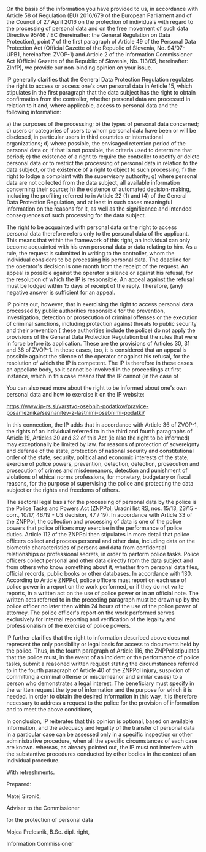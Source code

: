 On the basis of the information you have provided to us, in accordance with Article 58 of Regulation (EU) 2016/679 of the European Parliament and of the Council of 27 April 2016 on the protection of individuals with regard to the processing of personal data and on the free movement of such data Directive 95/46 / EC (hereinafter: the General Regulation on Data Protection), point 7 of the first paragraph of Article 49 of the Personal Data Protection Act (Official Gazette of the Republic of Slovenia, No. 94/07-UPB1, hereinafter: ZVOP-1) and Article 2 of the Information Commissioner Act (Official Gazette of the Republic of Slovenia, No. 113/05, hereinafter: ZInfP), we provide our non-binding opinion on your issue.

 

IP generally clarifies that the General Data Protection Regulation regulates the right to access or access one's own personal data in Article 15, which stipulates in the first paragraph that the data subject has the right to obtain confirmation from the controller, whether personal data are processed in relation to it and, where applicable, access to personal data and the following information:

a) the purposes of the processing;
b) the types of personal data concerned;
c) users or categories of users to whom personal data have been or will be disclosed, in particular users in third countries or international organizations;
d) where possible, the envisaged retention period of the personal data or, if that is not possible, the criteria used to determine that period;
e) the existence of a right to require the controller to rectify or delete personal data or to restrict the processing of personal data in relation to the data subject, or the existence of a right to object to such processing;
f) the right to lodge a complaint with the supervisory authority;
g) where personal data are not collected from the data subject, all available information concerning their source;
h) the existence of automated decision-making, including the profiling referred to in Article 22 (1) and (4) of the General Data Protection Regulation, and at least in such cases meaningful information on the reasons for it, as well as the significance and intended consequences of such processing for the data subject.

 

The right to be acquainted with personal data or the right to access personal data therefore refers only to the personal data of the applicant. This means that within the framework of this right, an individual can only become acquainted with his own personal data or data relating to him. As a rule, the request is submitted in writing to the controller, whom the individual considers to be processing his personal data. The deadline for the operator's decision is one month from the receipt of the request. An appeal is possible against the operator's silence or against his refusal, for the resolution of which the IP is responsible. An appeal against the refusal must be lodged within 15 days of receipt of the reply. Therefore, (any) negative answer is sufficient for an appeal.

IP points out, however, that in exercising the right to access personal data processed by public authorities responsible for the prevention, investigation, detection or prosecution of criminal offenses or the execution of criminal sanctions, including protection against threats to public security and their prevention ( these authorities include the police) do not apply the provisions of the General Data Protection Regulation but the rules that were in force before its application. These are the provisions of Articles 30, 31 and 36 of ZVOP-1. In these cases, too, it is considered that an appeal is possible against the silence of the operator or against his refusal, for the resolution of which the IP is competent. The IP is therefore in these cases an appellate body, so it cannot be involved in the proceedings at first instance, which in this case means that the IP cannot (in the case of

You can also read more about the right to be informed about one's own personal data and how to exercise it on the IP website:

https://www.ip-rs.si/varstvo-osebnih-podatkov/pravice-posameznika/seznanitev-z-lastnimi-osebnimi-podatki/

In this connection, the IP adds that in accordance with Article 36 of ZVOP-1, the rights of an individual referred to in the third and fourth paragraphs of Article 19, Articles 30 and 32 of this Act (ie also the right to be informed) may exceptionally be limited by law. for reasons of protection of sovereignty and defense of the state, protection of national security and constitutional order of the state, security, political and economic interests of the state, exercise of police powers, prevention, detection, detection, prosecution and prosecution of crimes and misdemeanors, detection and punishment of violations of ethical norms professions, for monetary, budgetary or fiscal reasons, for the purpose of supervising the police and protecting the data subject or the rights and freedoms of others.

The sectoral legal basis for the processing of personal data by the police is the Police Tasks and Powers Act (ZNPPol; Uradni list RS, nos. 15/13, 23/15 - corr., 10/17, 46/19 - US decision, 47 / 19). In accordance with Article 33 of the ZNPPol, the collection and processing of data is one of the police powers that police officers may exercise in the performance of police duties. Article 112 of the ZNPPol then stipulates in more detail that police officers collect and process personal and other data, including data on the biometric characteristics of persons and data from confidential relationships or professional secrets, in order to perform police tasks. Police officers collect personal and other data directly from the data subject and from others who know something about it, whether from personal data files, official records, public books or other databases. In accordance with 130. According to Article ZNPPol, police officers must report on each use of police power in a report on the work performed, or if they do not write reports, in a written act on the use of police power or in an official note. The written acts referred to in the preceding paragraph must be drawn up by the police officer no later than within 24 hours of the use of the police power of attorney. The police officer's report on the work performed serves exclusively for internal reporting and verification of the legality and professionalism of the exercise of police powers.

IP further clarifies that the right to information described above does not represent the only possibility or legal basis for access to documents held by the police. Thus, in the fourth paragraph of Article 116, the ZNPPol stipulates that the police must, in the event of an incident or the performance of police tasks, submit a reasoned written request stating the circumstances referred to in the fourth paragraph of Article 40 of the ZNPPol injury, suspicion of committing a criminal offense or misdemeanor and similar cases) to a person who demonstrates a legal interest. The beneficiary must specify in the written request the type of information and the purpose for which it is needed. In order to obtain the desired information in this way, it is therefore necessary to address a request to the police for the provision of information and to meet the above conditions,

In conclusion, IP reiterates that this opinion is optional, based on available information, and the adequacy and legality of the transfer of personal data in a particular case can be assessed only in a specific inspection or other administrative procedure, when all the specific circumstances of each case are known. whereas, as already pointed out, the IP must not interfere with the substantive procedures conducted by other bodies in the context of an individual procedure.

 

 

With refreshments.

 

 

Prepared:

Matej Sironič,                                                  

Adviser to the Commissioner

for the protection of personal data

 

Mojca Prelesnik, B.Sc. dipl. right,

Information Commissioner

